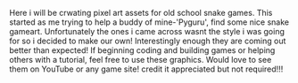 Here i will be crwating pixel art assets for old school snake games.
This started as me trying to help a buddy of mine-'Pyguru', find some nice snake gameart.
Unfortunately the ones i came across wasnt the style i was going for so i decided to make our own!
Interestingly enough they are coming out better than expected! If beginning coding and building games or helping others with a tutorial, feel free to use these graphics. Would love to see them on YouTube or any game site!
credit it appreciated but not required!!!
